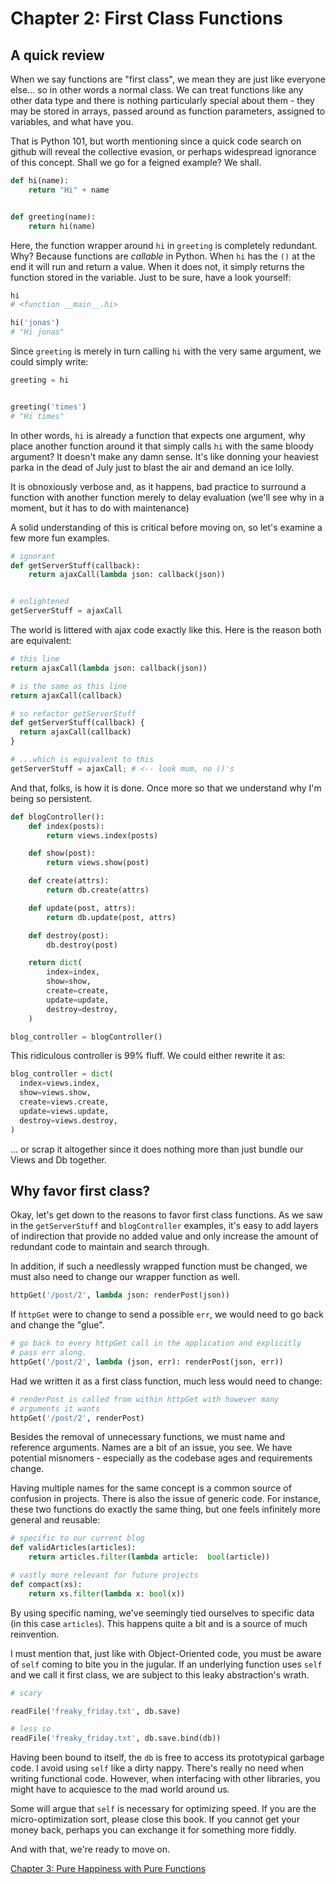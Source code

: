 # Chapter 2: First Class Functions

## A quick review
When we say functions are "first class", we mean they are just like everyone else... so in other words a normal class. We can treat functions like any other data type and there is nothing particularly special about them - they may be stored in arrays, passed around as function parameters, assigned to variables, and what have you.

That is Python 101, but worth mentioning since a quick code search on github will reveal the collective evasion, or perhaps widespread ignorance of this concept. Shall we go for a feigned example? We shall.

```python
def hi(name):
    return "Hi" + name


def greeting(name):
    return hi(name)
```

Here, the function wrapper around `hi` in `greeting` is completely redundant. Why? Because functions are *callable* in Python. When `hi` has the `()` at the end it will run and return a value. When it does not, it simply returns the function stored in the variable. Just to be sure, have a look yourself:


```python
hi
# <function __main__.hi>

hi('jonas')
# "Hi jonas"
```

Since `greeting` is merely in turn calling `hi` with the very same argument, we could simply write:

```python
greeting = hi


greeting('times')
# "Hi times"
```

In other words, `hi` is already a function that expects one argument, why place another function around it that simply calls `hi` with the same bloody argument? It doesn't make any damn sense. It's like donning your heaviest parka in the dead of July just to blast the air and demand an ice lolly.

It is obnoxiously verbose and, as it happens, bad practice to surround a function with another function merely to delay evaluation (we'll see why in a moment, but it has to do with maintenance)

A solid understanding of this is critical before moving on, so let's examine a few more fun examples.

```python
# ignorant
def getServerStuff(callback):
    return ajaxCall(lambda json: callback(json))


# enlightened
getServerStuff = ajaxCall
```

The world is littered with ajax code exactly like this. Here is the reason both are equivalent:

```python
# this line
return ajaxCall(lambda json: callback(json))

# is the same as this line
return ajaxCall(callback)

# so refactor getServerStuff
def getServerStuff(callback) {
  return ajaxCall(callback)
}

# ...which is equivalent to this
getServerStuff = ajaxCall; # <-- look mum, no ()'s
```

And that, folks, is how it is done. Once more so that we understand why I'm being so persistent.

```python
def blogController():
    def index(posts):
        return views.index(posts)

    def show(post):
        return views.show(post)

    def create(attrs):
        return db.create(attrs)

    def update(post, attrs):
        return db.update(post, attrs)

    def destroy(post):
        db.destroy(post)

    return dict(
        index=index,
        show=show,
        create=create,
        update=update,
        destroy=destroy,
    )

blog_controller = blogController()
```

This ridiculous controller is 99% fluff. We could either rewrite it as:

```python
blog_controller = dict(
  index=views.index,
  show=views.show,
  create=views.create,
  update=views.update,
  destroy=views.destroy,
)
```

... or scrap it altogether since it does nothing more than just bundle our Views and Db together.

## Why favor first class?

Okay, let's get down to the reasons to favor first class functions. As we saw in the `getServerStuff` and `blogController` examples, it's easy to add layers of indirection that provide no added value and only increase the amount of redundant code to maintain and search through.

In addition, if such a needlessly wrapped function must be changed, we must also need to change our wrapper function as well.

```python
httpGet('/post/2', lambda json: renderPost(json))
```

If `httpGet` were to change to send a possible `err`, we would need to go back and change the "glue".

```python
# go back to every httpGet call in the application and explicitly
# pass err along.
httpGet('/post/2', lambda (json, err): renderPost(json, err))
```

Had we written it as a first class function, much less would need to change:

```python
# renderPost is called from within httpGet with however many
# arguments it wants
httpGet('/post/2', renderPost)
```

Besides the removal of unnecessary functions, we must name and reference arguments. Names are a bit of an issue, you see. We have potential misnomers - especially as the codebase ages and requirements change.

Having multiple names for the same concept is a common source of confusion in projects. There is also the issue of generic code. For instance, these two functions do exactly the same thing, but one feels infinitely more general and reusable:

```python
# specific to our current blog
def validArticles(articles):
    return articles.filter(lambda article:  bool(article))

# vastly more relevant for future projects
def compact(xs):
    return xs.filter(lambda x: bool(x))
```

By using specific naming, we've seemingly tied ourselves to specific data (in this case `articles`). This happens quite a bit and is a source of much reinvention.

I must mention that, just like with Object-Oriented code, you must be aware of `self` coming to bite you in the jugular. If an underlying function uses `self` and we call it first class, we are subject to this leaky abstraction's wrath.

```python
# scary

readFile('freaky_friday.txt', db.save)

# less so
readFile('freaky_friday.txt', db.save.bind(db))

```

Having been bound to itself, the `db` is free to access its prototypical garbage code. I avoid using `self` like a dirty nappy. There's really no need when writing functional code. However, when interfacing with other libraries, you might have to acquiesce to the mad world around us.

Some will argue that `self` is necessary for optimizing speed. If you are the micro-optimization sort, please close this book. If you cannot get your money back, perhaps you can exchange it for something more fiddly.

And with that, we're ready to move on.

[Chapter 3: Pure Happiness with Pure Functions](ch3.md)

